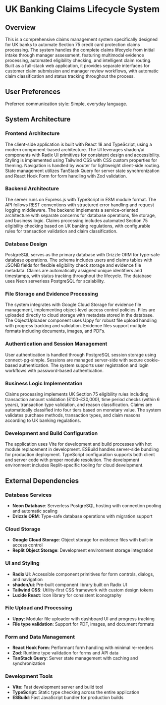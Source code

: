 # UK Banking Claims Lifecycle System

## Overview

This is a comprehensive claims management system specifically designed for UK banks to automate Section 75 credit card protection claims processing. The system handles the complete claims lifecycle from initial intake through manager assessment, featuring multimodal evidence processing, automated eligibility checking, and intelligent claim routing. Built as a full-stack web application, it provides separate interfaces for customer claim submission and manager review workflows, with automatic claim classification and status tracking throughout the process.

## User Preferences

Preferred communication style: Simple, everyday language.

## System Architecture

### Frontend Architecture
The client-side application is built with React 18 and TypeScript, using a modern component-based architecture. The UI leverages shadcn/ui components with Radix UI primitives for consistent design and accessibility. Styling is implemented using Tailwind CSS with CSS custom properties for theming. Navigation is handled by wouter for lightweight client-side routing. State management utilizes TanStack Query for server state synchronization and React Hook Form for form handling with Zod validation.

### Backend Architecture
The server runs on Express.js with TypeScript in ESM module format. The API follows REST conventions with structured error handling and request logging middleware. The backend implements a service-oriented architecture with separate concerns for database operations, file storage, and business logic. Claims processing includes automated Section 75 eligibility checking based on UK banking regulations, with configurable rules for transaction validation and claim classification.

### Database Design
PostgreSQL serves as the primary database with Drizzle ORM for type-safe database operations. The schema includes users and claims tables with JSONB fields for flexible eligibility check storage and evidence file metadata. Claims are automatically assigned unique identifiers and timestamps, with status tracking throughout the lifecycle. The database uses Neon serverless PostgreSQL for scalability.

### File Storage and Evidence Processing
The system integrates with Google Cloud Storage for evidence file management, implementing object-level access control policies. Files are uploaded directly to cloud storage with metadata stored in the database. The ObjectUploader component uses Uppy for robust file upload handling with progress tracking and validation. Evidence files support multiple formats including documents, images, and PDFs.

### Authentication and Session Management
User authentication is handled through PostgreSQL session storage using connect-pg-simple. Sessions are managed server-side with secure cookie-based authentication. The system supports user registration and login workflows with password-based authentication.

### Business Logic Implementation
Claims processing implements UK Section 75 eligibility rules including transaction amount validation (£100-£30,000), time period checks (within 6 years), transaction type validation, and reason classification. Claims are automatically classified into four tiers based on monetary value. The system validates purchase methods, transaction types, and claim reasons according to UK banking regulations.

### Development and Build Configuration
The application uses Vite for development and build processes with hot module replacement in development. ESBuild handles server-side bundling for production deployment. TypeScript configuration supports both client and server code with proper module resolution. The development environment includes Replit-specific tooling for cloud development.

## External Dependencies

### Database Services
- **Neon Database**: Serverless PostgreSQL hosting with connection pooling and automatic scaling
- **Drizzle ORM**: Type-safe database operations with migration support

### Cloud Storage
- **Google Cloud Storage**: Object storage for evidence files with built-in access control
- **Replit Object Storage**: Development environment storage integration

### UI and Styling
- **Radix UI**: Accessible component primitives for form controls, dialogs, and navigation
- **shadcn/ui**: Pre-built component library built on Radix UI
- **Tailwind CSS**: Utility-first CSS framework with custom design tokens
- **Lucide React**: Icon library for consistent iconography

### File Upload and Processing
- **Uppy**: Modular file uploader with dashboard UI and progress tracking
- **File type validation**: Support for PDF, images, and document formats

### Form and Data Management
- **React Hook Form**: Performant form handling with minimal re-renders
- **Zod**: Runtime type validation for forms and API data
- **TanStack Query**: Server state management with caching and synchronization

### Development Tools
- **Vite**: Fast development server and build tool
- **TypeScript**: Static type checking across the entire application
- **ESBuild**: Fast JavaScript bundler for production builds